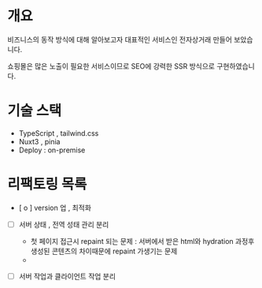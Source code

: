 
# 개요
비즈니스의 동작 방식에 대해 알아보고자 대표적인 서비스인 전자상거래 만들어 보았습니다.

쇼핑몰은 많은 노출이 필요한 서비스이므로 SEO에 강력한 SSR 방식으로 구현하였습니다.

# 기술 스택
- TypeScript , tailwind.css
- Nuxt3 , pinia
- Deploy : on-premise


# 리팩토링 목록
- [ o ] version 업 , 최적화
- [ ] 서버 상태 , 전역 성태 관리 분리
  - 첫 페이지 접근시 repaint 되는 문제 : 서버에서 받은 html와 hydration 과정후 생성된 콘텐츠의 차이때문에 repaint 가생기는 문제
  - 
- [ ] 서버 작업과 클라이언트 작업 분리

